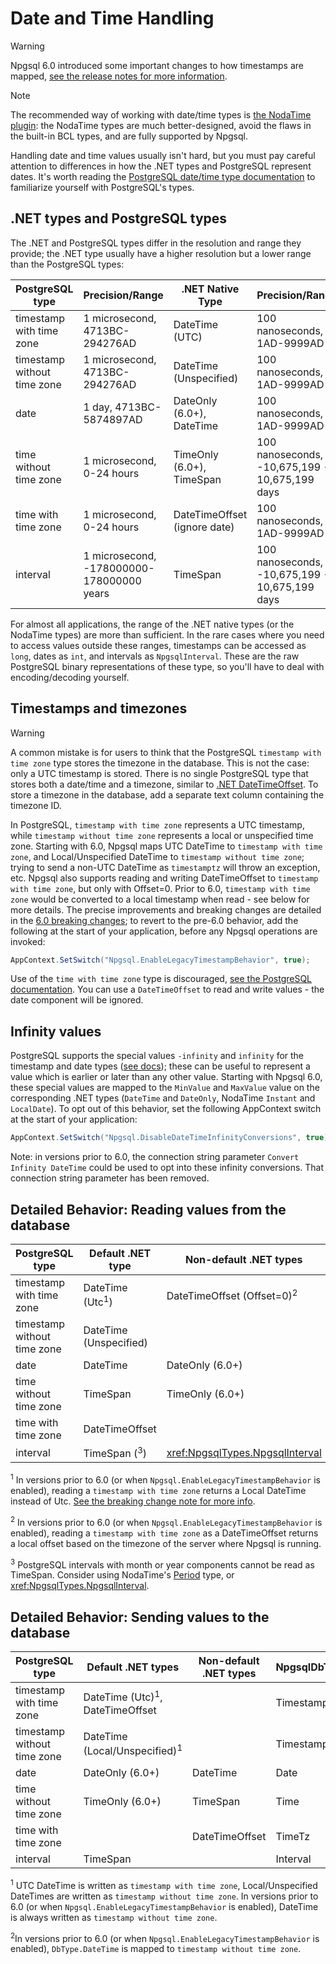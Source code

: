 # Date and Time Handling

> [!WARNING]
> Npgsql 6.0 introduced some important changes to how timestamps are mapped, [see the release notes for more information](../release-notes/6.0.html).

> [!NOTE]
> The recommended way of working with date/time types is [the NodaTime plugin](nodatime.md): the NodaTime types are much better-designed, avoid the flaws in the built-in BCL types, and are fully supported by Npgsql.

Handling date and time values usually isn't hard, but you must pay careful attention to differences in how the .NET types and PostgreSQL represent dates. It's worth reading the [PostgreSQL date/time type documentation](http://www.postgresql.org/docs/current/static/datatype-datetime.html) to familiarize yourself with PostgreSQL's types.

## .NET types and PostgreSQL types

The .NET and PostgreSQL types differ in the resolution and range they provide; the .NET type usually have a higher resolution but a lower range than the PostgreSQL types:

PostgreSQL type             | Precision/Range                           | .NET Native Type             | Precision/Range
----------------------------|-------------------------------------------|------------------------------|----------------
timestamp with time zone    | 1 microsecond, 4713BC-294276AD            | DateTime (UTC)               | 100 nanoseconds, 1AD-9999AD
timestamp without time zone | 1 microsecond, 4713BC-294276AD            | DateTime (Unspecified)       | 100 nanoseconds, 1AD-9999AD
date                        | 1 day, 4713BC-5874897AD                   | DateOnly (6.0+), DateTime    | 100 nanoseconds, 1AD-9999AD
time without time zone      | 1 microsecond, 0-24 hours                 | TimeOnly (6.0+), TimeSpan    | 100 nanoseconds, -10,675,199 - 10,675,199 days
time with time zone         | 1 microsecond, 0-24 hours                 | DateTimeOffset (ignore date) | 100 nanoseconds, 1AD-9999AD
interval                    | 1 microsecond, -178000000-178000000 years | TimeSpan                     | 100 nanoseconds, -10,675,199 - 10,675,199 days

For almost all applications, the range of the .NET native types (or the NodaTime types) are more than sufficient. In the rare cases where you need to access values outside these ranges, timestamps can be accessed as `long`, dates as `int`, and intervals as `NpgsqlInterval`. These are the raw PostgreSQL binary representations of these type, so you'll have to deal with encoding/decoding yourself.

## Timestamps and timezones

> [!Warning]
> A common mistake is for users to think that the PostgreSQL `timestamp with time zone` type stores the timezone in the database. This is not the case: only a UTC timestamp is stored. There is no single PostgreSQL type that stores both a date/time and a timezone, similar to [.NET DateTimeOffset](https://msdn.microsoft.com/en-us/library/system.datetimeoffset(v=vs.110).aspx). To store a timezone in the database, add a separate text column containing the timezone ID.

In PostgreSQL, `timestamp with time zone` represents a UTC timestamp, while `timestamp without time zone` represents a local or unspecified time zone. Starting with 6.0, Npgsql maps UTC DateTime to `timestamp with time zone`, and Local/Unspecified DateTime to `timestamp without time zone`; trying to send a non-UTC DateTime as `timestamptz` will throw an exception, etc. Npgsql also supports reading and writing DateTimeOffset to `timestamp with time zone`, but only with Offset=0. Prior to 6.0, `timestamp with time zone` would be converted to a local timestamp when read - see below for more details. The precise improvements and breaking changes are detailed in the [6.0 breaking changes](../release-notes/6.0.html#timestamp-rationalization-and-improvements); to revert to the pre-6.0 behavior, add the following at the start of your application, before any Npgsql operations are invoked:

```c#
AppContext.SetSwitch("Npgsql.EnableLegacyTimestampBehavior", true);
```

Use of the `time with time zone` type is discouraged, [see the PostgreSQL documentation](https://www.postgresql.org/docs/current/datatype-datetime.html#DATATYPE-TIMEZONES). You can use a `DateTimeOffset` to read and write values - the date component will be ignored.

## Infinity values

PostgreSQL supports the special values `-infinity` and `infinity` for the timestamp and date types ([see docs](https://www.postgresql.org/docs/current/datatype-datetime.html#DATATYPE-DATETIME-SPECIAL-VALUES)); these can be useful to represent a value which is earlier or later than any other value. Starting with Npgsql 6.0, these special values are mapped to the `MinValue` and `MaxValue` value on the corresponding .NET types (`DateTime` and `DateOnly`, NodaTime `Instant` and `LocalDate`). To opt out of this behavior, set the following AppContext switch at the start of your application:

```c#
AppContext.SetSwitch("Npgsql.DisableDateTimeInfinityConversions", true);
```

Note: in versions prior to 6.0, the connection string parameter `Convert Infinity DateTime` could be used to opt into these infinity conversions. That connection string parameter has been removed.

## Detailed Behavior: Reading values from the database

PostgreSQL type             | Default .NET type          | Non-default .NET types
--------------------------- | -------------------------- | ----------------------
timestamp with time zone    | DateTime (Utc<sup>1</sup>) | DateTimeOffset (Offset=0)<sup>2</sup>
timestamp without time zone | DateTime (Unspecified)     |
date                        | DateTime                   | DateOnly (6.0+)
time without time zone      | TimeSpan                   | TimeOnly (6.0+)
time with time zone         | DateTimeOffset             |
interval                    | TimeSpan (<sup>3</sup>)    | <xref:NpgsqlTypes.NpgsqlInterval>

<sup>1</sup> In versions prior to 6.0 (or when `Npgsql.EnableLegacyTimestampBehavior` is enabled), reading a `timestamp with time zone` returns a Local DateTime instead of Utc. [See the breaking change note for more info](../release-notes/6.0.html#major-changes-to-timestamp-mapping).

<sup>2</sup> In versions prior to 6.0 (or when `Npgsql.EnableLegacyTimestampBehavior` is enabled), reading a `timestamp with time zone` as a DateTimeOffset returns a local offset based on the timezone of the server where Npgsql is running.

<sup>3</sup> PostgreSQL intervals with month or year components cannot be read as TimeSpan. Consider using NodaTime's [Period](https://nodatime.org/3.0.x/api/NodaTime.Period.html) type, or <xref:NpgsqlTypes.NpgsqlInterval>.

## Detailed Behavior: Sending values to the database

PostgreSQL type             | Default .NET types                         | Non-default .NET types                  | NpgsqlDbType          | DbType
--------------------------- | ------------------------------------------ | --------------------------------------- | --------------------- | ------
timestamp with time zone    | DateTime (Utc)<sup>1</sup>, DateTimeOffset |                                         | TimestampTz           | DateTime<sup>2</sup>, DateTimeOffset
timestamp without time zone | DateTime (Local/Unspecified)<sup>1</sup>   |                                         | Timestamp             | DateTime2
date                        | DateOnly (6.0+)                            | DateTime                                | Date                  | Date
time without time zone      | TimeOnly (6.0+)                            | TimeSpan                                | Time                  | Time
time with time zone         |                                            | DateTimeOffset                          | TimeTz                |
interval                    | TimeSpan                                   |                                         | Interval              |

<sup>1</sup> UTC DateTime is written as `timestamp with time zone`, Local/Unspecified DateTimes are written as `timestamp without time zone`. In versions prior to 6.0 (or when `Npgsql.EnableLegacyTimestampBehavior` is enabled), DateTime is always written as `timestamp without time zone`.

<sup>2</sup>In versions prior to 6.0 (or when `Npgsql.EnableLegacyTimestampBehavior` is enabled), `DbType.DateTime` is mapped to `timestamp without time zone`.
